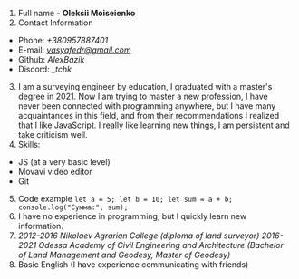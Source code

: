 1. Full name - **Oleksii Moiseienko**
2. Contact Information 
- Phone: *+380957887401*
- E-mail: *vasyafedr@gmail.com*
- Github: *AlexBazik*
- Discord: *_tchk*
3. I am a surveying engineer by education, I graduated with a master's degree in 2021. Now I am trying to master a new profession, I have never been connected with programming anywhere, but I have many acquaintances in this field, and from their recommendations I realized that I like JavaScript. I really like learning new things, I am persistent and take criticism well.
4. Skills:
- JS (at a very basic level)
- Movavi video editor 
- Git
5. Code example
`let a = 5;
let b = 10;
let sum = a + b;
console.log("Сумма:", sum);`
6. I have no experience in programming, but I quickly learn new information.
7. *2012-2016 Nikolaev Agrarian College (diploma of land surveyor)*
*2016-2021 Odessa Academy of Civil Engineering and Architecture (Bachelor of Land Management and Geodesy, Master of Geodesy)*
8. Basic English (I have experience communicating with friends)